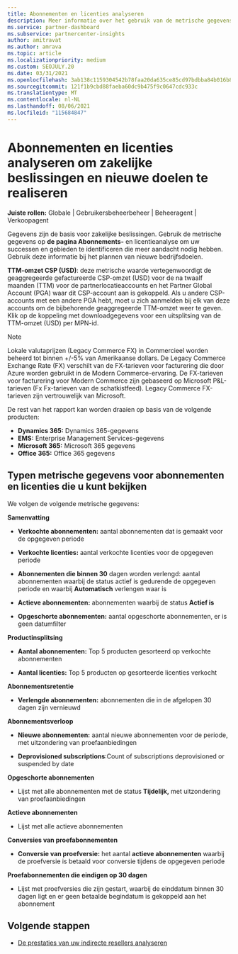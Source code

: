 ```yaml
---
title: Abonnementen en licenties analyseren
description: Meer informatie over het gebruik van de metrische gegevens op de pagina Abonnements- en licentieanalyse om uw successen en gebieden te identificeren die meer aandacht nodig hebben.
ms.service: partner-dashboard
ms.subservice: partnercenter-insights
author: amitravat
ms.author: amrava
ms.topic: article
ms.localizationpriority: medium
ms.custom: SEOJULY.20
ms.date: 03/31/2021
ms.openlocfilehash: 3ab138c1159304542b78faa20da635ce85cd97bdbba84b016b860632c537509e
ms.sourcegitcommit: 121f1b9cbd88faeba60dc9b475f9c0647cdc933c
ms.translationtype: MT
ms.contentlocale: nl-NL
ms.lasthandoff: 08/06/2021
ms.locfileid: "115684847"
---
```

# <a name="analyze-subscriptions-and-licenses-to-help-you-drive-business-decisions-and-new-goals"></a>Abonnementen en licenties analyseren om zakelijke beslissingen en nieuwe doelen te realiseren

**Juiste rollen:** Globale | Gebruikersbeheerbeheer | Beheeragent | Verkoopagent

Gegevens zijn de basis voor zakelijke beslissingen. Gebruik de metrische gegevens op **de pagina Abonnements-** en licentieanalyse om uw successen en gebieden te identificeren die meer aandacht nodig hebben. Gebruik deze informatie bij het plannen van nieuwe bedrijfsdoelen.

**TTM-omzet CSP (USD)**: deze metrische waarde vertegenwoordigt de geaggregeerde gefactureerde CSP-omzet (USD) voor de na twaalf maanden (TTM) voor de partnerlocatieaccounts en het Partner Global Account (PGA) waar dit CSP-account aan is gekoppeld. Als u andere CSP-accounts met een andere PGA hebt, moet u zich aanmelden bij elk van deze accounts om de bijbehorende geaggregeerde TTM-omzet weer te geven.  Klik op de koppeling met downloadgegevens voor een uitsplitsing van de TTM-omzet (USD) per MPN-id.

>[!NOTE]
>Lokale valutaprijzen (Legacy Commerce FX) in Commercieel worden beheerd tot binnen +/-5% van Amerikaanse dollars. De Legacy Commerce Exchange Rate (FX) verschilt van de FX-tarieven voor facturering die door Azure worden gebruikt in de Modern Commerce-ervaring. De FX-tarieven voor facturering voor Modern Commerce zijn gebaseerd op Microsoft P&L-tarieven (Fx Fx-tarieven van de schatkistfeed). Legacy Commerce FX-tarieven zijn vertrouwelijk van Microsoft.


De rest van het rapport kan worden draaien op basis van de volgende producten:

 - **Dynamics 365:** Dynamics 365-gegevens  
 - **EMS:** Enterprise Management Services-gegevens  
 - **Microsoft 365:** Microsoft 365 gegevens  
 - **Office 365:** Office 365 gegevens  


## <a name="types-of-subscription-and-license-metrics-you-can-view"></a>Typen metrische gegevens voor abonnementen en licenties die u kunt bekijken

We volgen de volgende metrische gegevens:

**Samenvatting**  
 - **Verkochte abonnementen:** aantal abonnementen dat is gemaakt voor de opgegeven periode  
  
 - **Verkochte licenties:** aantal verkochte licenties voor de opgegeven periode  
  
 - **Abonnementen die binnen 30** dagen worden verlengd: aantal abonnementen waarbij de status actief is gedurende de opgegeven periode en waarbij **Automatisch** verlengen waar is
 
 - **Actieve abonnementen:** abonnementen waarbij de status **Actief is**  
 
 - **Opgeschorte abonnementen:** aantal opgeschorte abonnementen, er is geen datumfilter  

**Productinsplitsing**
  
 - **Aantal abonnementen:** Top 5 producten gesorteerd op verkochte abonnementen  
 
 - **Aantal licenties:** Top 5 producten op gesorteerde licenties verkocht

**Abonnementsretentie**

 - **Verlengde abonnementen:** abonnementen die in de afgelopen 30 dagen zijn vernieuwd  

**Abonnementsverloop**  
 - **Nieuwe abonnementen:** aantal nieuwe abonnementen voor de periode, met uitzondering van proefaanbiedingen  
 
 - **Deprovisioned subscriptions**:Count of subscriptions deprovisioned or suspended by date  

**Opgeschorte abonnementen** 
 
 - Lijst met alle abonnementen met de status **Tijdelijk,** met uitzondering van proefaanbiedingen  
  
**Actieve abonnementen**

 - Lijst met alle actieve abonnementen  

**Conversies van proefabonnementen**  

 - **Conversie van proefversie:** het aantal **actieve abonnementen** waarbij de proefversie is betaald voor conversie tijdens de opgegeven periode  

**Proefabonnementen die eindigen op 30 dagen**  

 - Lijst met proefversies die zijn gestart, waarbij de einddatum binnen 30 dagen ligt en er geen betaalde begindatum is gekoppeld aan het abonnement  



## <a name="next-steps"></a>Volgende stappen

- [De prestaties van uw indirecte resellers analyseren](analyze-indirect-resellers.md)